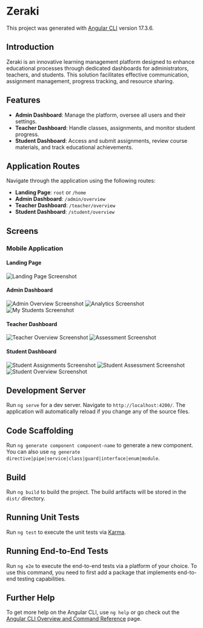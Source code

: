 # Zeraki

This project was generated with [Angular CLI](https://github.com/angular/angular-cli) version 17.3.6.

## Introduction

Zeraki is an innovative learning management platform designed to enhance educational processes through dedicated dashboards for administrators, teachers, and students. This solution facilitates effective communication, assignment management, progress tracking, and resource sharing.

## Features

- **Admin Dashboard**: Manage the platform, oversee all users and their settings.
- **Teacher Dashboard**: Handle classes, assignments, and monitor student progress.
- **Student Dashboard**: Access and submit assignments, review course materials, and track educational achievements.

## Application Routes

Navigate through the application using the following routes:

- **Landing Page**: `root` or `/home`
- **Admin Dashboard**: `/admin/overview`
- **Teacher Dashboard**: `/teacher/overview`
- **Student Dashboard**: `/student/overview`

## Screens

### Mobile Application
#### Landing Page
![Landing Page Screenshot](/src/assets/images/screenshots/landing-page.jpg)

#### Admin Dashboard
![Admin Overview Screenshot](/src/assets/images/screenshots/Admin-dashboard/home.jpg)
![Analytics Screenshot](/src/assets/images/screenshots/Admin-dashboard/analytics.jpg)
![My Students Screenshot](/src/assets/images/screenshots/Admin-dashboard/students.jpg)

#### Teacher Dashboard
![Teacher Overview Screenshot](/src/assets/images/screenshots/Teacher-dashboard/home.jpg)
![Assessment Screenshot](/src/assets/images/screenshots/Teacher-dashboard/assessment.jpg)

#### Student Dashboard
![Student Assignments Screenshot](/src/assets/images/screenshots/Student-dashboard/assignments.jpg)
![Student Assessment Screenshot](/src/assets/images/screenshots/Student-dashboard/assessment.jpg)
![Student Overview Screenshot](/src/assets/images/screenshots/Student-dashboard/home.jpg)

## Development Server

Run `ng serve` for a dev server. Navigate to `http://localhost:4200/`. The application will automatically reload if you change any of the source files.

## Code Scaffolding

Run `ng generate component component-name` to generate a new component. You can also use `ng generate directive|pipe|service|class|guard|interface|enum|module`.

## Build

Run `ng build` to build the project. The build artifacts will be stored in the `dist/` directory.

## Running Unit Tests

Run `ng test` to execute the unit tests via [Karma](https://karma-runner.github.io).

## Running End-to-End Tests

Run `ng e2e` to execute the end-to-end tests via a platform of your choice. To use this command, you need to first add a package that implements end-to-end testing capabilities.

## Further Help

To get more help on the Angular CLI, use `ng help` or go check out the [Angular CLI Overview and Command Reference](https://angular.io/cli) page.
